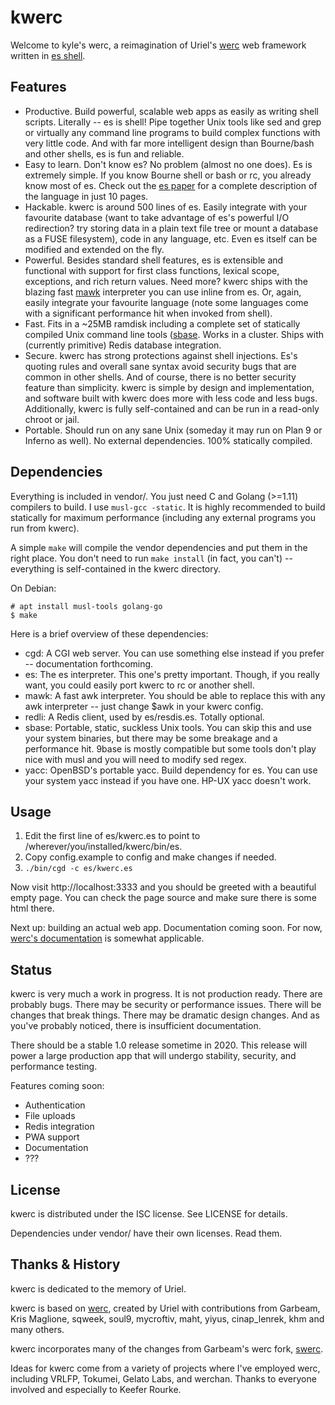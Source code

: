 # kwerc

Welcome to kyle's werc, a reimagination of Uriel's
[werc](http://werc.cat-v.org/) web framework written in
[es shell](https://wryun.github.io/es-shell/).

## Features

* Productive. Build powerful, scalable web apps as easily as writing
  shell scripts. Literally -- es is shell! Pipe together Unix tools like
  sed and grep or virtually any command line programs to build complex
  functions with very little code. And with far more intelligent design
  than Bourne/bash and other shells, es is fun and reliable.
* Easy to learn. Don't know es? No problem (almost no one does). Es is
  extremely simple. If you know Bourne shell or bash or rc, you already
  know most of es. Check out the
  [es paper](https://wryun.github.io/es-shell/paper.html) for a complete
  description of the language in just 10 pages.
* Hackable. kwerc is around 500 lines of es. Easily integrate with your
  favourite database (want to take advantage of es's powerful I/O
  redirection? try storing data in a plain text file tree or mount a
  database as a FUSE filesystem), code in any language, etc. Even es
  itself can be modified and extended on the fly.
* Powerful. Besides standard shell features, es is extensible and
  functional with support for first class functions, lexical scope,
  exceptions, and rich return values. Need more? kwerc ships with the
  blazing fast [mawk](https://invisible-island.net/mawk/) interpreter
  you can use inline from es. Or, again, easily integrate your favourite
  language (note some languages come with a significant performance hit
  when invoked from shell).
* Fast. Fits in a ~25MB ramdisk including a complete set of statically
  compiled Unix command line tools
  ([sbase](https://core.suckless.org/sbase/). Works in a cluster. Ships
  with (currently primitive) Redis database integration.
* Secure. kwerc has strong protections against shell injections. Es's
  quoting rules and overall sane syntax avoid security bugs that are
  common in other shells. And of course, there is no better security
  feature than simplicity. kwerc is simple by design and implementation,
  and software built with kwerc does more with less code and less bugs.
  Additionally, kwerc is fully self-contained and can be run in a
  read-only chroot or jail.
* Portable. Should run on any sane Unix (someday it may run on Plan 9 or
  Inferno as well). No external dependencies. 100% statically compiled.

## Dependencies

Everything is included in vendor/. You just need C and Golang (>=1.11)
compilers to build. I use `musl-gcc -static`. It is highly recommended
to build statically for maximum performance (including any external
programs you run from kwerc).

A simple `make` will compile the vendor dependencies and put them in the
right place. You don't need to run `make install` (in fact, you can't)
-- everything is self-contained in the kwerc directory.

On Debian:
```
# apt install musl-tools golang-go
$ make
```

Here is a brief overview of these dependencies:
* cgd: A CGI web server. You can use something else instead if
  you prefer -- documentation forthcoming.
* es: The es interpreter. This one's pretty important. Though, if you
  really want, you could easily port kwerc to rc or another shell.
* mawk: A fast awk interpreter. You should be able to replace this with
  any awk interpreter -- just change $awk in your kwerc config.
* redli: A Redis client, used by es/resdis.es. Totally optional.
* sbase: Portable, static, suckless Unix tools. You can skip this and
  use your system binaries, but there may be some breakage and a
  performance hit. 9base is mostly compatible but some tools don't play
  nice with musl and you will need to modify sed regex.
* yacc: OpenBSD's portable yacc. Build dependency for es. You can use
  your system yacc instead if you have one. HP-UX yacc doesn't work.

## Usage

1. Edit the first line of es/kwerc.es to point to
   /wherever/you/installed/kwerc/bin/es.
2. Copy config.example to config and make changes if needed.
3. `./bin/cgd -c es/kwerc.es`

Now visit http://localhost:3333 and you should be greeted with a
beautiful empty page. You can check the page source and make sure there
is some html there.

Next up: building an actual web app. Documentation coming soon. For now,
[werc's documentation](http://werc.cat-v.org/) is somewhat applicable.

## Status

kwerc is very much a work in progress. It is not production ready. There
are probably bugs. There may be security or performance issues. There
will be changes that break things. There may be dramatic design changes.
And as you've probably noticed, there is insufficient documentation.

There should be a stable 1.0 release sometime in 2020. This release will
power a large production app that will undergo stability, security, and
performance testing.

Features coming soon:
* Authentication
* File uploads
* Redis integration
* PWA support
* Documentation
* ???

## License

kwerc is distributed under the ISC license. See LICENSE for details.

Dependencies under vendor/ have their own licenses. Read them.

## Thanks & History

kwerc is dedicated to the memory of Uriel.

kwerc is based on [werc](http://werc.cat-v.org/), created by Uriel with
contributions from Garbeam, Kris Maglione, sqweek, soul9, mycroftiv,
maht, yiyus, cinap_lenrek, khm and many others.

kwerc incorporates many of the changes from Garbeam's werc fork,
[swerc](https://git.suckless.org/swerc).

Ideas for kwerc come from a variety of projects where I've employed
werc, including VRLFP, Tokumei, Gelato Labs, and werchan. Thanks to
everyone involved and especially to Keefer Rourke.
